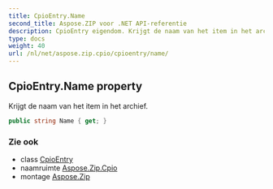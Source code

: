 ```yaml
---
title: CpioEntry.Name
second_title: Aspose.ZIP voor .NET API-referentie
description: CpioEntry eigendom. Krijgt de naam van het item in het archief.
type: docs
weight: 40
url: /nl/net/aspose.zip.cpio/cpioentry/name/
---
```

## CpioEntry.Name property

Krijgt de naam van het item in het archief.

```csharp
public string Name { get; }
```

### Zie ook

* class [CpioEntry](../)
* naamruimte [Aspose.Zip.Cpio](../../cpioentry/)
* montage [Aspose.Zip](../../../)


